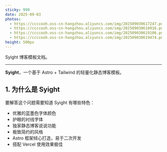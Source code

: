 ```yaml
---
sticky: 999
date: 2025-09-03
photos:
  - https://ccccooh.oss-cn-hangzhou.aliyuncs.com/img/202509030617247.png
  - https://ccccooh.oss-cn-hangzhou.aliyuncs.com/img/202509030618916.png
  - https://ccccooh.oss-cn-hangzhou.aliyuncs.com/img/202509030619106.png
  - https://ccccooh.oss-cn-hangzhou.aliyuncs.com/img/202509030619474.png
height: 500px
---
```

Syight 博客模板文档。

<!-- more -->

---

**Syight**，一个基于 Astro + Tailwind 的轻量化静态博客模板。

## 1. 为什么是 Syight

要解答这个问题需要知道 Syight 有哪些特色：

- 优雅的蓝墨色字体颜色
- 护眼的衬线字体
- 独家静态博客说说功能
- 极致简约的风格
- Astro 框架倾心打造，易于二次开发
- 搭配 Vercel 使用效果极佳